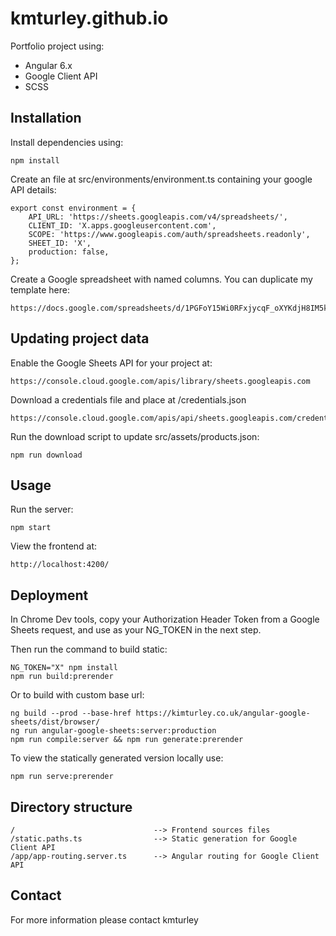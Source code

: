 # kmturley.github.io

Portfolio project using:

* Angular 6.x
* Google Client API
* SCSS


## Installation

Install dependencies using:

    npm install

Create an file at src/environments/environment.ts containing your google API details:

    export const environment = {
        API_URL: 'https://sheets.googleapis.com/v4/spreadsheets/',
        CLIENT_ID: 'X.apps.googleusercontent.com',
        SCOPE: 'https://www.googleapis.com/auth/spreadsheets.readonly',
        SHEET_ID: 'X',
        production: false,
    };

Create a Google spreadsheet with named columns. You can duplicate my template here:

    https://docs.google.com/spreadsheets/d/1PGFoY15Wi0RFxjycqF_oXYKdjH8IM5k3_IxJLFI90aU/edit#gid=0


## Updating project data

Enable the Google Sheets API for your project at:

    https://console.cloud.google.com/apis/library/sheets.googleapis.com

Download a credentials file and place at /credentials.json

    https://console.cloud.google.com/apis/api/sheets.googleapis.com/credentials

Run the download script to update src/assets/products.json:

    npm run download


## Usage

Run the server:

    npm start

View the frontend at:

    http://localhost:4200/


## Deployment

In Chrome Dev tools, copy your Authorization Header Token from a Google Sheets request, and use as your NG_TOKEN in the next step.

Then run the command to build static:

    NG_TOKEN="X" npm install
    npm run build:prerender

Or to build with custom base url:

    ng build --prod --base-href https://kimturley.co.uk/angular-google-sheets/dist/browser/
    ng run angular-google-sheets:server:production
    npm run compile:server && npm run generate:prerender

To view the statically generated version locally use:

    npm run serve:prerender


## Directory structure

    /                               --> Frontend sources files
    /static.paths.ts                --> Static generation for Google Client API
    /app/app-routing.server.ts      --> Angular routing for Google Client API


## Contact

For more information please contact kmturley
